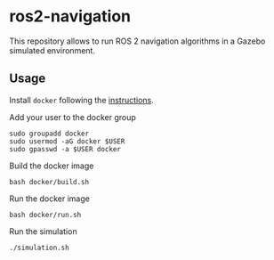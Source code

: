 # ros2-navigation

This repository allows to run ROS 2 navigation algorithms in a Gazebo simulated environment.

## Usage

Install `docker` following the [instructions](https://docs.docker.com/install/linux/docker-ce/ubuntu/#install-using-the-repository).

Add your user to the docker group

    sudo groupadd docker
    sudo usermod -aG docker $USER
    sudo gpasswd -a $USER docker

Build the docker image

    bash docker/build.sh

Run the docker image

    bash docker/run.sh

Run the simulation

    ./simulation.sh
